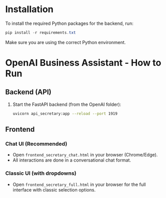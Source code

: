 

# Installation

To install the required Python packages for the backend, run:


```powershell
pip install -r requirements.txt
```

Make sure you are using the correct Python environment.

# OpenAI Business Assistant - How to Run

## Backend (API)

1. Start the FastAPI backend (from the OpenAI folder):
   ```sh
   uvicorn api_secretary:app --reload --port 1919
   ```

## Frontend

### Chat UI (Recommended)
- Open `frontend_secretary_chat.html` in your browser (Chrome/Edge).
- All interactions are done in a conversational chat format.

### Classic UI (with dropdowns)
- Open `frontend_secretary_full.html` in your browser for the full interface with classic selection options.


